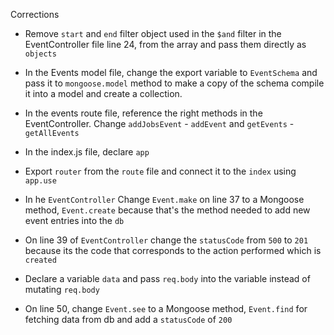 Corrections
* Remove `start` and `end` filter object used in the `$and` filter in the EventController file line 24, from the array and pass them directly as `objects`

* In the Events model file, change the export variable to `EventSchema` and pass it to `mongoose.model` method to make a copy of the schema compile it into a model and create a collection.

* In the events route file, reference the right methods in the EventController. Change `addJobsEvent` - `addEvent` and `getEvents` - `getAllEvents`

* In the index.js file, declare `app`

* Export `router` from the `route` file and connect it to the `index` using `app.use`

* In he `EventController` Change `Event.make` on line 37 to a Mongoose method, `Event.create` because that's the method needed to add new event entries into the `db`

* On line 39 of `EventController` change the `statusCode` from `500` to `201` because its the code that corresponds to the action performed which is `created`

* Declare a variable `data` and pass `req.body` into the variable instead of mutating `req.body`

* On line 50, change `Event.see` to a Mongoose method, `Event.find` for fetching data from db and add a `statusCode` of `200`



